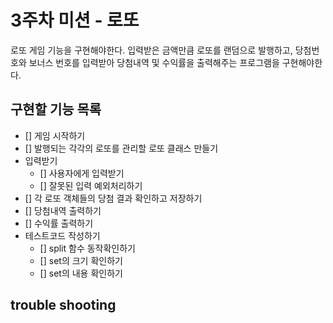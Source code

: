 # 3주차 미션 - 로또
로또 게임 기능을 구현해야한다. 입력받은 금액만큼 로또를 랜덤으로 발행하고, 당첨번호와 보너스 번호를 입력받아 당첨내역 및 수익률을 출력해주는 프로그램을 구현해야한다.

## 구현할 기능 목록
- [] 게임 시작하기
- [] 발행되는 각각의 로또를 관리할 로또 클래스 만들기
- 입력받기
  - [] 사용자에게 입력받기
  - [] 잘못된 입력 예외처리하기
- [] 각 로또 객체들의 당첨 결과 확인하고 저장하기
- [] 당첨내역 출력하기
- [] 수익률 출력하기
- 테스트코드 작성하기
  - [] split 함수 동작확인하기
  - [] set의 크기 확인하기
  - [] set의 내용 확인하기

## trouble shooting
